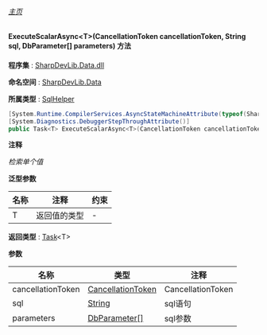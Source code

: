 ###### [主页](./Index.md "主页")

#### ExecuteScalarAsync\<T\>(CancellationToken cancellationToken, String sql, DbParameter[] parameters) 方法

**程序集** : [SharpDevLib.Data.dll](./SharpDevLib.Data.assembly.md "SharpDevLib.Data.dll")

**命名空间** : [SharpDevLib.Data](./SharpDevLib.Data.namespace.md "SharpDevLib.Data")

**所属类型** : [SqlHelper](./SharpDevLib.Data.SqlHelper.md "SqlHelper")

``` csharp
[System.Runtime.CompilerServices.AsyncStateMachineAttribute(typeof(SharpDevLib.Data.SqlHelper+<ExecuteScalarAsync>d__20`1))]
[System.Diagnostics.DebuggerStepThroughAttribute()]
public Task<T> ExecuteScalarAsync<T>(CancellationToken cancellationToken, String sql, DbParameter[] parameters)
```

**注释**

*检索单个值*



**泛型参数**

|名称|注释|约束|
|---|---|---|
|T|返回值的类型|-|




**返回类型** : [Task](https://learn.microsoft.com/en-us/dotnet/api/system.threading.tasks.task-1 "Task")\<T\>


**参数**

|名称|类型|注释|
|---|---|---|
|cancellationToken|[CancellationToken](https://learn.microsoft.com/en-us/dotnet/api/system.threading.cancellationtoken "CancellationToken")|CancellationToken|
|sql|[String](https://learn.microsoft.com/en-us/dotnet/api/system.string "String")|sql语句|
|parameters|[DbParameter\[\]](https://learn.microsoft.com/en-us/dotnet/api/system.data.common.dbparameter[] "DbParameter\[\]")|sql参数|



